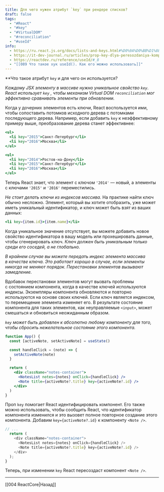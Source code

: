 ```yaml
---
title: Для чего нужен атрибут `key` при рендере списков?
draft: false
tags:
  - "#React"
  - "#key"
  - "#VirtualDOM"
  - "#reconciliation"
  - "#useId"
info:
  - https://ru.react.js.org/docs/lists-and-keys.html#%D0%9A%D0%BB%D1%8E%D1%87%D0%B8
  - https://it-dev-journal.ru/articles/prop-key-dlya-peresozdaniya-komponenta-v-react-js
  - https://reactdev.ru/reference/useId/#_8
  - "[[089 Что такое хук useId(). Как его можно использовать]]"
---
```

**Что такое атрибут `key` и для чего он используется?

_Каждому JSX элементу в массиве нужно уникальное свойство `key`_.
_React использует `key` , чтобы механизм Virtual DOM `reconciliation` мог эффективно сравнивать элементы при обновлении._

Когда у дочерних элементов есть ключи, React воспользуется ими, чтобы сопоставить потомков исходного дерева с потомками последующего дерева. Например, если добавить `key` к неэффективному примеру выше, преобразование дерева станет эффективнее:

```jsx
<ul>
  <li key="2015">Санкт-Петербург</li>
  <li key="2016">Москва</li>
</ul>

<ul>
  <li key="2014">Ростов-на-Дону</li>
  <li key="2015">Санкт-Петербург</li>
  <li key="2016">Москва</li>
</ul>
```

Теперь React знает, что элемент с ключом `'2014'` — новый, а элементы с ключами `'2015'` и `'2016'` переместились.

_Не стоит делать ключи из индексов массива._ На практике найти ключ обычно несложно. Элемент, который вы хотите отобразить, уже может иметь уникальный идентификатор, и ключ может быть взят из ваших данных:

```jsx
<li key={item.id}>{item.name}</li>
```

Когда уникальное значение отсутствует, вы можете добавить новое свойство идентификатора в вашу модель или прохешировать данные, чтобы сгенерировать ключ. _Ключ должен быть уникальным только среди его соседей, а не глобально._

_В крайнем случае вы можете передать индекс элемента массива в качестве ключа. Это работает хорошо в случае, если элементы никогда не меняют порядок. Перестановки элементов вызывают замедление._

Вдобавок перестановки элементов могут вызвать проблемы с состоянием компонента, когда в качестве ключей используются индексы. Экземпляры компонента обновляются и повторно используются на основе своих ключей. Если ключ является индексом, то перемещение элемента изменяет его. В результате состояние компонента для таких элементов, как неуправляемые `<input>`, может смешаться и обновиться неожиданным образом.

_`key` может быть добавлен к абсолютно любому компоненту для того, чтобы сбросить нежелательное состояние этого компонента._

```jsx
function App() {
  const [activeNote, setActiveNote] = useState()

  const handleClick = (note) => {
    setActiveNote(note)
  }

  return (
    <div className="notes-container">
      <NotesList notes={notes} onClick={handleClick} />
      <Note title={activeNote?.title} key={activeNote?.id} />
    </div>
  )
}
```

Проп `key` помогает React идентифицировать компонент. Его также можно использовать, чтобы сообщить React, что идентификатор компонента изменился и это вызовет полное повторное создание этого компонента. Добавим `key={activeNote?.id}` к компоненту `<Note />`.

```javascript
// ...
  return (
    <div className="notes-container">
      <NotesList notes={notes} onClick={handleClick} />
      <Note title={activeNote?.title} key={activeNote?.id} />
    </div>
  );
}
```

Теперь, при изменении `key` React пересоздаст компонент `<Note />`.

---

[[004 ReactCore|Назад]]
